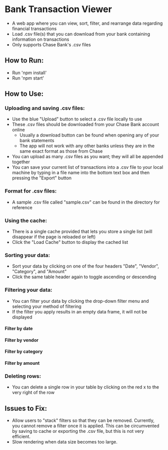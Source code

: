 Bank Transaction Viewer
=======================
- A web app where you can view, sort, filter, and rearrange data regarding financial transactions
- Load .csv file(s) that you can download from your bank containing information on transactions
- Only supports Chase Bank's .csv files

How to Run:
-----------
- Run 'npm install'
- Run 'npm start'

How to Use:
-----------
### Uploading and saving .csv files:
- Use the blue "Upload" button to select a .csv file locally to use
- These .csv files should be downloaded from your Chase Bank account online
  - Usually a download button can be found when opening any of your bank statements
  - The app will not work with any other banks unless they are in the same exact format as those from Chase
- You can upload as many .csv files as you want; they will all be appended together
- You can save your current list of transactions into a .csv file to your local machine by typing in a file name into the bottom text box and then pressing the "Export" button

### Format for .csv files:
- A sample .csv file called "sample.csv" can be found in the directory for reference

### Using the cache:
- There is a single cache provided that lets you store a single list (will disappear if the page is reloaded or left)
- Click the "Load Cache" button to display the cached list

### Sorting your data:
- Sort your data by clicking on one of the four headers "Date", "Vendor", "Category", and "Amount"
- Click the same table header again to toggle ascending or descending

### Filtering your data:
- You can filter your data by clicking the drop-down filter menu and selecting your method of filtering
- If the filter you apply results in an empty data frame, it will not be displayed
#### Filter by date
#### Filter by vendor
#### Filter by category
#### Filter by amount

### Deleting rows:
- You can delete a single row in your table by clicking on the red x to the very right of the row

Issues to Fix:
-------
- Allow users to "stack" filters so that they can be removed. Currently, you cannot remove a filter once it is applied. This can be circumvented by saving to cache or exporting the .csv file, but this is not very efficient.
- Slow rendering when data size becomes too large.

